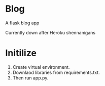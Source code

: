 # Blog
A flask blog app

Currently down after Heroku shennanigans

# Initilize
1) Create virtual environment.
2) Downlaod libraries from requirements.txt.
3) Then run app.py.

